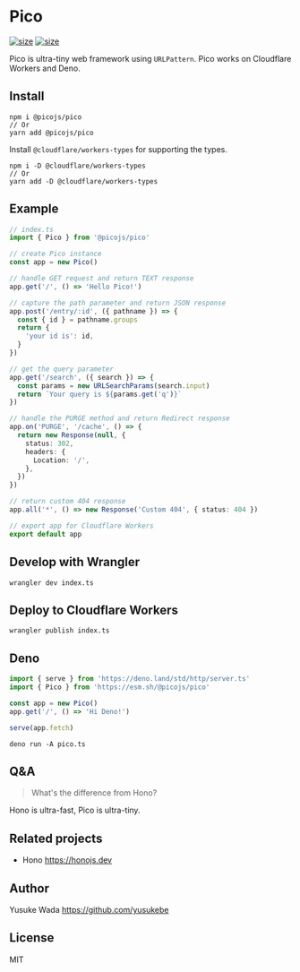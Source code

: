 # Pico

[![size](https://badgen.net/bundlephobia/min/@picojs/pico)](https://bundlephobia.com/package/@picojs/pico) [![size](https://badgen.net/bundlephobia/minzip/@picojs/pico)](https://bundlephobia.com/package/@picojs/pico)

Pico is ultra-tiny web framework using `URLPattern`.
Pico works on Cloudflare Workers and Deno.

## Install

```
npm i @picojs/pico
// Or
yarn add @picojs/pico
```

Install `@cloudflare/workers-types` for supporting the types.

```
npm i -D @cloudflare/workers-types
// Or
yarn add -D @cloudflare/workers-types
```

## Example

```ts
// index.ts
import { Pico } from '@picojs/pico'

// create Pico instance
const app = new Pico()

// handle GET request and return TEXT response
app.get('/', () => 'Hello Pico!')

// capture the path parameter and return JSON response
app.post('/entry/:id', ({ pathname }) => {
  const { id } = pathname.groups
  return {
    'your id is': id,
  }
})

// get the query parameter
app.get('/search', ({ search }) => {
  const params = new URLSearchParams(search.input)
  return `Your query is ${params.get('q')}`
})

// handle the PURGE method and return Redirect response
app.on('PURGE', '/cache', () => {
  return new Response(null, {
    status: 302,
    headers: {
      Location: '/',
    },
  })
})

// return custom 404 response
app.all('*', () => new Response('Custom 404', { status: 404 })

// export app for Cloudflare Workers
export default app
```

## Develop with Wrangler

```
wrangler dev index.ts
```

## Deploy to Cloudflare Workers

```
wrangler publish index.ts
```

## Deno

```ts
import { serve } from 'https://deno.land/std/http/server.ts'
import { Pico } from 'https://esm.sh/@picojs/pico'

const app = new Pico()
app.get('/', () => 'Hi Deno!')

serve(app.fetch)
```

```
deno run -A pico.ts
```

## Q&A

> What's the difference from Hono?

Hono is ultra-fast, Pico is ultra-tiny.

## Related projects

- Hono <https://honojs.dev>

## Author

Yusuke Wada <https://github.com/yusukebe>

## License

MIT
